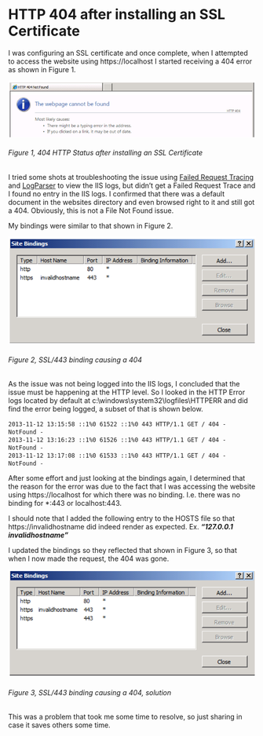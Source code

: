 # HTTP 404 after installing an SSL Certificate

I was configuring an SSL certificate and once complete, when I attempted to access the website using https://localhost I started receiving a 404 error as shown in Figure 1.

![404 HTTP Status after installing an SSL Certificate][FIGURE1]
###### Figure 1, 404 HTTP Status after installing an SSL Certificate

I tried some shots at troubleshooting the issue using [Failed Request Tracing][LINK1] and [LogParser][LINK2] to view the IIS logs, but didn’t get a Failed Request Trace and I found no entry in the IIS logs.  I confirmed that there was a default document in the websites directory and even browsed right to it and still got a 404.  Obviously, this is not a File Not Found issue.

My bindings were similar to that shown in Figure 2.

![SSL/443 binding causing a 404][FIGURE2]
###### Figure 2, SSL/443 binding causing a 404

As the issue was not being logged into the IIS logs, I concluded that the issue must be happening at the HTTP level.  So I looked in the HTTP Error logs located by default at c:\windows\system32\logfiles\HTTPERR and did find the error being logged, a subset of that is shown below.

```
2013-11-12 13:15:58 ::1%0 61522 ::1%0 443 HTTP/1.1 GET / 404 - NotFound -
2013-11-12 13:16:23 ::1%0 61526 ::1%0 443 HTTP/1.1 GET / 404 - NotFound -
2013-11-12 13:17:08 ::1%0 61533 ::1%0 443 HTTP/1.1 GET / 404 - NotFound -
```

After some effort and just looking at the bindings again, I determined that the reason for the error was due to the fact that I was accessing the website using https://localhost for which there was no binding.  I.e. there was no binding for *:443 or localhost:443.

I should note that I added the following entry to the HOSTS file so that https://invalidhostname did indeed render as expected.  Ex. ***“127.0.0.1 invalidhostname”***

I updated the bindings so they reflected that shown in Figure 3, so that when I now made the request, the 404 was gone.

![SSL/443 binding causing a 404, solution][FIGURE3]
###### Figure 3, SSL/443 binding causing a 404, solution

This was a problem that took me some time to resolve, so just sharing in case it saves others some time.

[FIGURE1]: ../images/2014/msdn-0325.png "Figure 1, 404 HTTP Status after installing an SSL Certificate"
[FIGURE2]: ../images/2014/msdn-0326.png "Figure 2, SSL/443 binding causing a 404"
[FIGURE3]: ../images/2014/msdn-0327.png "Figure 3, SSL/443 binding causing a 404, solution"

[LINK1]: ../2012/2012-01-enable-and-activate-failed-request-tracing-rules.md
[LINK2]: http://www.iis.net/learn/troubleshoot/performance-issues/troubleshooting-iis-performance-issues-or-application-errors-using-logparser
